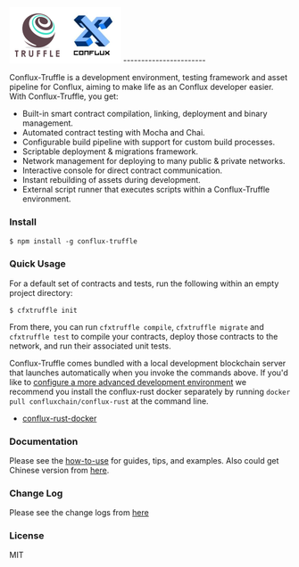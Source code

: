 <img src="https://raw.githubusercontent.com/Pana/conflux-101/master/images/conflux&truffle.png" width="200">
-----------------------

Conflux-Truffle is a development environment, testing framework and asset pipeline for Conflux, aiming to make life as an Conflux developer easier. With Conflux-Truffle, you get:

* Built-in smart contract compilation, linking, deployment and binary management.
* Automated contract testing with Mocha and Chai.
* Configurable build pipeline with support for custom build processes.
* Scriptable deployment & migrations framework.
* Network management for deploying to many public & private networks.
* Interactive console for direct contract communication.
* Instant rebuilding of assets during development.
* External script runner that executes scripts within a Conflux-Truffle environment.

### Install

```
$ npm install -g conflux-truffle
```

### Quick Usage

For a default set of contracts and tests, run the following within an empty project directory:

```
$ cfxtruffle init
```

From there, you can run `cfxtruffle compile`, `cfxtruffle migrate` and `cfxtruffle test` to compile your contracts, deploy those contracts to the network, and run their associated unit tests.

Conflux-Truffle comes bundled with a local development blockchain server that launches automatically when you invoke the commands  above. If you'd like to [configure a more advanced development environment](http://truffleframework.com/docs/advanced/configuration) we recommend you install the conflux-rust docker separately by running `docker pull confluxchain/conflux-rust` at the command line.

+ [conflux-rust-docker](https://hub.docker.com/r/confluxchain/conflux-rust)

### Documentation

Please see the [how-to-use](https://github.com/Conflux-Chain/conflux-truffle/blob/conflux/how-to-use.md) for guides, tips, and examples.
Also could get Chinese version from [here](https://github.com/Pana/conflux-101/blob/master/docs/conflux-truffle.md).


### Change Log

Please see the change logs from [here](https://github.com/Conflux-Chain/conflux-truffle/blob/conflux/CHANGE_LOG.md)

### License

MIT
